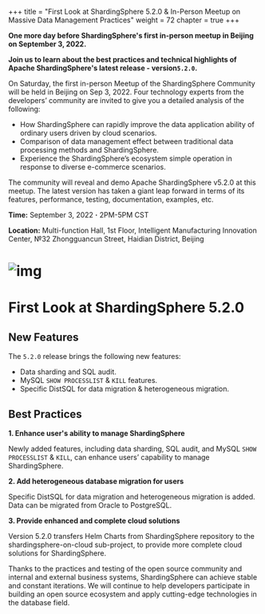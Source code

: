 +++
title = "First Look at ShardingSphere 5.2.0 & In-Person Meetup on Massive Data Management Practices"
weight = 72
chapter = true 
+++

**One more day before ShardingSphere's first in-person meetup in Beijing on September 3, 2022.**

**Join us to learn about the best practices and technical highlights of Apache ShardingSphere's latest release - version`5.2.0`.**

On Saturday, the first in-person Meetup of the ShardingSphere Community will be held in Beijing on Sep 3, 2022. Four technology experts from the developers’ community are invited to give you a detailed analysis of the following:

*   How ShardingSphere can rapidly improve the data application ability of ordinary users driven by cloud scenarios.
*   Comparison of data management effect between traditional data processing methods and ShardingSphere.
*   Experience the ShardingSphere’s ecosystem simple operation in response to diverse e-commerce scenarios.

The community will reveal and demo Apache ShardingSphere v5.2.0 at this meetup. The latest version has taken a giant leap forward in terms of its features, performance, testing, documentation, examples, etc.

**Time:** September 3, 2022 **·** 2PM-5PM CST

**Location:** Multi-function Hall, 1st Floor, Intelligent Manufacturing Innovation Center, №32 Zhongguancun Street, Haidian District, Beijing

**![img](https://shardingsphere.apache.org/blog/img/2022_09_02_First_Look_at_ShardingSphere_5.2.0_&_In-Person_Meetup_on_Massive_Data_Management_Practices1.png)**
======================================



**First Look at ShardingSphere 5.2.0**
======================================

New Features
------------

The `5.2.0` release brings the following new features:

*   Data sharding and SQL audit.
*   MySQL `SHOW PROCESSLIST` & `KILL` features.
*   Specific DistSQL for data migration & heterogeneous migration.

Best Practices
--------------

**1. Enhance user's ability to manage ShardingSphere**

Newly added features, including data sharding, SQL audit, and MySQL `SHOW PROCESSLIST` & `KILL`, can enhance users’ capability to manage ShardingSphere.

**2. Add heterogeneous database migration for users**

Specific DistSQL for data migration and heterogeneous migration is added. Data can be migrated from Oracle to PostgreSQL.

**3. Provide enhanced and complete cloud solutions**

Version 5.2.0 transfers Helm Charts from ShardingSphere repository to the shardingsphere-on-cloud sub-project, to provide more complete cloud solutions for ShardingSphere.

Thanks to the practices and testing of the open source community and internal and external business systems, ShardingSphere can achieve stable and constant iterations. We will continue to help developers participate in building an open source ecosystem and apply cutting-edge technologies in the database field.
